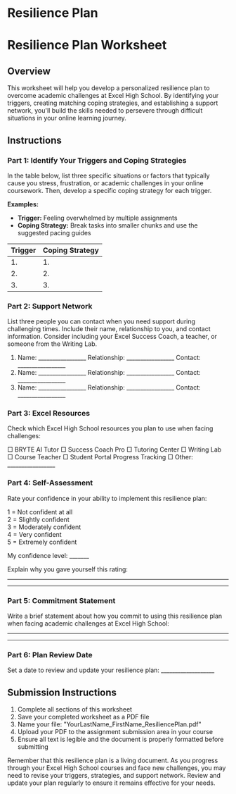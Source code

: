 

# Resilience Plan

# Resilience Plan Worksheet

## Overview
This worksheet will help you develop a personalized resilience plan to overcome academic challenges at Excel High School. By identifying your triggers, creating matching coping strategies, and establishing a support network, you'll build the skills needed to persevere through difficult situations in your online learning journey.

## Instructions

### Part 1: Identify Your Triggers and Coping Strategies
In the table below, list three specific situations or factors that typically cause you stress, frustration, or academic challenges in your online coursework. Then, develop a specific coping strategy for each trigger.

**Examples:**
* **Trigger:** Feeling overwhelmed by multiple assignments
* **Coping Strategy:** Break tasks into smaller chunks and use the suggested pacing guides

| Trigger | Coping Strategy |
|---------|-----------------|
| 1.      | 1.              |
| 2.      | 2.              |
| 3.      | 3.              |

### Part 2: Support Network
List three people you can contact when you need support during challenging times. Include their name, relationship to you, and contact information. Consider including your Excel Success Coach, a teacher, or someone from the Writing Lab.

1. Name: _________________ Relationship: _________________ Contact: _________________
2. Name: _________________ Relationship: _________________ Contact: _________________
3. Name: _________________ Relationship: _________________ Contact: _________________

### Part 3: Excel Resources
Check which Excel High School resources you plan to use when facing challenges:

□ BRYTE AI Tutor
□ Success Coach Pro
□ Tutoring Center
□ Writing Lab
□ Course Teacher
□ Student Portal Progress Tracking
□ Other: _________________

### Part 4: Self-Assessment
Rate your confidence in your ability to implement this resilience plan:

1 = Not confident at all  
2 = Slightly confident  
3 = Moderately confident  
4 = Very confident  
5 = Extremely confident  

My confidence level: _______

Explain why you gave yourself this rating: 
_______________________________________________________________________
_______________________________________________________________________

### Part 5: Commitment Statement
Write a brief statement about how you commit to using this resilience plan when facing academic challenges at Excel High School:
_______________________________________________________________________
_______________________________________________________________________

### Part 6: Plan Review Date
Set a date to review and update your resilience plan: ___________________

## Submission Instructions

1. Complete all sections of this worksheet
2. Save your completed worksheet as a PDF file
3. Name your file: "YourLastName_FirstName_ResiliencePlan.pdf"
4. Upload your PDF to the assignment submission area in your course
5. Ensure all text is legible and the document is properly formatted before submitting

Remember that this resilience plan is a living document. As you progress through your Excel High School courses and face new challenges, you may need to revise your triggers, strategies, and support network. Review and update your plan regularly to ensure it remains effective for your needs.